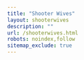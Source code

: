 ```yaml
---
title: "Shooter Wives"
layout: shooterwives
description: ""
url: /shooterwives.html
robots: noindex,follow
sitemap_exclude: true
---
```


